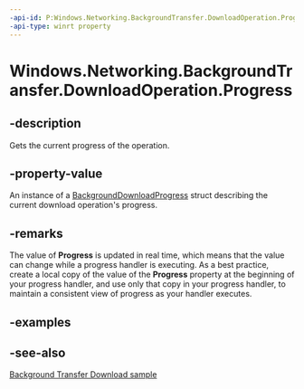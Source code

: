 ```yaml
---
-api-id: P:Windows.Networking.BackgroundTransfer.DownloadOperation.Progress
-api-type: winrt property
---
```


<!-- Property syntax
public Windows.Networking.BackgroundTransfer.BackgroundDownloadProgress Progress { get; }
-->

# Windows.Networking.BackgroundTransfer.DownloadOperation.Progress

## -description
Gets the current progress of the operation.

## -property-value
An instance of a [BackgroundDownloadProgress](backgrounddownloadprogress.md) struct describing the current download operation's progress.

## -remarks
The value of **Progress** is updated in real time, which means that the value can change while a progress handler is executing. As a best practice, create a local copy of the value of the **Progress** property at the beginning of your progress handler, and use only that copy in your progress handler, to maintain a consistent view of progress as your handler executes.

## -examples

## -see-also
[Background Transfer Download sample](http://go.microsoft.com/fwlink/p/?linkid=245064)